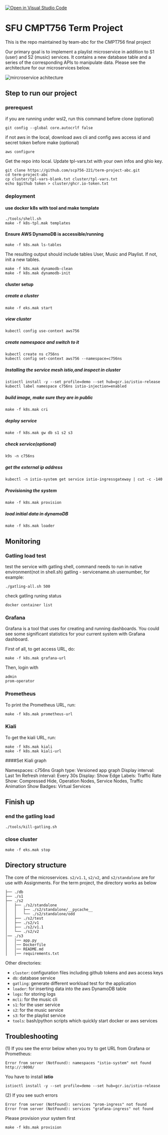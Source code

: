 [![Open in Visual Studio Code](https://classroom.github.com/assets/open-in-vscode-f059dc9a6f8d3a56e377f745f24479a46679e63a5d9fe6f495e02850cd0d8118.svg)](https://classroom.github.com/online_ide?assignment_repo_id=7281378&assignment_repo_type=AssignmentRepo)

# SFU CMPT756 Term Project 
This is the repo maintained by team-abc for the CMPT756 final project

Our primary goal is to implement a playlist microservice in addition to S1 (user) and S2 (music) services. It contains a new database table and a series of the corresponding APIs to manipulate data. Please see the architecture for our microservices below. 

![mircroservice achitecture](https://user-images.githubusercontent.com/39822436/162517769-de65a5f9-69a9-4877-9df6-c12a9323fa6a.png)


## Step to run our project 

### prerequest
if you are running under wsl2, run this command before clone (optional) 

```
git config --global core.autocrlf false
``` 

if not aws in the local, download aws cli and config aws access id and secret token before make (optional)

```
aws configure
``` 

Get the repo into local.  Update tpl-vars.txt with your own infos and ghio key.

```
git clone https://github.com/scp756-221/term-project-abc.git
cd term-project-abc
cp cluster/tpl-vars-blank.txt cluster/tpl-vars.txt 
echo $github token > cluster/ghcr.io-token.txt

```

### deployment
#### use docker k8s with tool and make template

```
./tools/shell.sh
make -f k8s-tpl.mak templates
```
#### Ensure AWS DynamoDB is accessible/running
```
make -f k8s.mak ls-tables
```

The resulting output should include tables User, Music and Playlist. If not, init a new tables.
```
make -f k8s.mak dynamodb-clean
make -f k8s.mak dynamodb-init
```

#### cluster setup

##### create a cluster

```
make -f eks.mak start
```

##### view cluster

```
kubectl config use-context aws756
```

##### create namespace and switch to it

```
kubectl create ns c756ns
kubectl config set-context aws756 --namespace=c756ns
```

##### Installing the service mesh istio,and inspect in cluster
```
istioctl install -y --set profile=demo --set hub=gcr.io/istio-release
kubectl label namespace c756ns istio-injection=enabled
```

##### build image, make sure they are in public
```
make -f k8s.mak cri
```
##### deploy service
```
make -f k8s.mak gw db s1 s2 s3
```

##### check service(optional)
```
k9s -n c756ns
```



#####  get the external ip address
```
kubectl -n istio-system get service istio-ingressgateway | cut -c -140
```

##### Provisioning the system

```
make -f k8s.mak provision
```

##### load initial data in dynamoDB

```
make -f k8s.mak loader
```





## Monitoring


### Gatling load test
test the service with gatling shell, command needs to run in native environment(not in shell.sh)
gatling - servicename.sh usernumber, for example:

```
./gatling-all.sh 500
```

check gatling runing status

```
docker container list
```

### Grafana
Grafana is a tool that uses for creating and running dashboards. You could see some significant statistics for your current system with Grafana dashboard.

First of all, to get access URL, do: 

```
make -f k8s.mak grafana-url

```
Then, login with 

```
admin
prom-operator
```

### Prometheus
To print the Prometheus URL, run:

```
make -f k8s.mak prometheus-url
```

### Kiali
To get the kiali URL, run:

```
make -f k8s.mak kiali
make -f k8s.mak kiali-url
```

####Set Kiali graph

Namespaces: c756ns
Graph type: Versioned app graph
Display interval: Last 1m
Refresh interval: Every 30s
Display:
Show Edge Labels: Traffic Rate
Show: Compressed Hide, Operation Nodes, Service Nodes, Traffic Animation
Show Badges: Virtual Services

## Finish up
### end the gatling load
```
./tools/kill-gatling.sh
```
### close cluster
```
make -f eks.mak stop
```

## Directory structure

The core of the microservices. `s2/v1.1`, `s2/v2`, and `s2/standalone`  are for use with Assignments. For the term project, the directory works as below
```
├── ./db
├── ./s1
├── ./s2
│   ├── ./s2/standalone
│   │   ├── ./s2/standalone/__pycache__
│   │   └── ./s2/standalone/odd
│   ├── ./s2/test
│   ├── ./s2/v1
│   ├── ./s2/v1.1
│   └── ./s2/v2
│── ./s3
│   │── app.py
│   │── Dockerfile
│   │── README.md
│   │── requirements.txt
```

Other directories: 
- `cluster`: configuration files including github tokens and aws access keys
- `db`: database service
- `gatling`: generate different workload test for the application
- `loader`: for inserting data into the aws DynamoDB table
- `logs`: for storing logs 
- `mcli`: for the music cli
- `s1`: for the user service
- `s2`: for the music service
- `s3`: for the playlist service
- `tools`: bash/python scripts which quickly start docker or aws services


## Troubleshooting

(1) If you see the error below when you try to get URL from Grafana or Prometheus:
```
Error from server (NotFound): namespaces "istio-system" not found
http://:9090/
```
You have to install **istio**
```
istioctl install -y --set profile=demo --set hub=gcr.io/istio-release
```

(2) If you see such errors
```
Error from server (NotFound): services "prom-ingress" not found
Error from server (NotFound): services "grafana-ingress" not found
```
Please provision your system first
```
make -f k8s.mak provision
```

